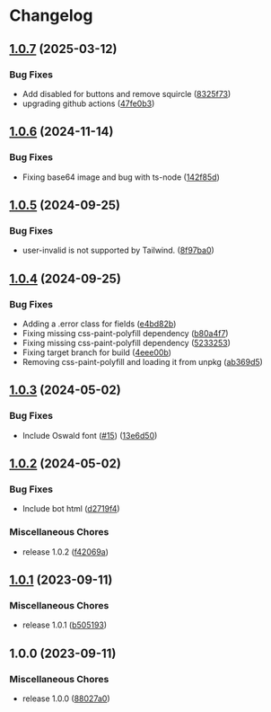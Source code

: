 # Changelog

## [1.0.7](https://github.com/workadventure/design-system/compare/v1.0.6...v1.0.7) (2025-03-12)


### Bug Fixes

* Add disabled for buttons and remove squircle ([8325f73](https://github.com/workadventure/design-system/commit/8325f73b7b1bc3a0727ab9626c93ade873a4e2ba))
* upgrading github actions ([47fe0b3](https://github.com/workadventure/design-system/commit/47fe0b3e9b354e8c76a85c776e044f6599d8640d))

## [1.0.6](https://github.com/workadventure/design-system/compare/v1.0.5...v1.0.6) (2024-11-14)


### Bug Fixes

* Fixing base64 image and bug with ts-node ([142f85d](https://github.com/workadventure/design-system/commit/142f85d0cb42dc604cb9ac8ef5d7a4ce8a5a19e0))

## [1.0.5](https://github.com/workadventure/design-system/compare/v1.0.4...v1.0.5) (2024-09-25)


### Bug Fixes

* user-invalid is not supported by Tailwind. ([8f97ba0](https://github.com/workadventure/design-system/commit/8f97ba0ad8060f6576a2be342839c1ee29bd883d))

## [1.0.4](https://github.com/workadventure/design-system/compare/v1.0.3...v1.0.4) (2024-09-25)


### Bug Fixes

* Adding a .error class for fields ([e4bd82b](https://github.com/workadventure/design-system/commit/e4bd82b535c5c1322b715f5e90a79adbf40e7230))
* Fixing missing css-paint-polyfill dependency ([b80a4f7](https://github.com/workadventure/design-system/commit/b80a4f75e4d165ec01af0eab68a3cfb1de8b28ea))
* Fixing missing css-paint-polyfill dependency ([5233253](https://github.com/workadventure/design-system/commit/52332537db890ef89f25e4615228a5574d6c4fc6))
* Fixing target branch for build ([4eee00b](https://github.com/workadventure/design-system/commit/4eee00b9352711468287043d834cd0fe85c95c81))
* Removing css-paint-polyfill and loading it from unpkg ([ab369d5](https://github.com/workadventure/design-system/commit/ab369d58dddf7625ed1f59abd9ed5a78d39e88af))

## [1.0.3](https://github.com/workadventure/design-system/compare/v1.0.2...v1.0.3) (2024-05-02)


### Bug Fixes

* Include Oswald font ([#15](https://github.com/workadventure/design-system/issues/15)) ([13e6d50](https://github.com/workadventure/design-system/commit/13e6d50c7f282234210e870245d221a69cdb1fa4))

## [1.0.2](https://github.com/workadventure/design-system/compare/v1.0.1...v1.0.2) (2024-05-02)


### Bug Fixes

* Include bot html ([d2719f4](https://github.com/workadventure/design-system/commit/d2719f4c04aaa9e4c4c92dd21db08a1bc897b023))


### Miscellaneous Chores

* release 1.0.2 ([f42069a](https://github.com/workadventure/design-system/commit/f42069ac409b4e52cb58641805712a90a66e90f5))

## [1.0.1](https://github.com/workadventure/design-system/compare/v1.0.0...v1.0.1) (2023-09-11)


### Miscellaneous Chores

* release 1.0.1 ([b505193](https://github.com/workadventure/design-system/commit/b50519352dd87578cc10a21ca6cf0423a99c6ebe))

## 1.0.0 (2023-09-11)


### Miscellaneous Chores

* release 1.0.0 ([88027a0](https://github.com/workadventure/design-system/commit/88027a0910d0644fae6113d40c5a0de46bfa2395))
